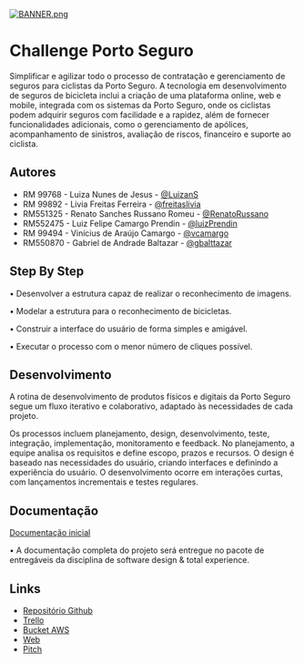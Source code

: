 
[![BANNER.png](https://i.postimg.cc/LXPgjYGR/BANNER.png)](https://postimg.cc/ygVNHdVr)


# Challenge Porto Seguro

Simplificar e agilizar todo o processo de contratação e gerenciamento de seguros para ciclistas da Porto Seguro. A tecnologia em desenvolvimento de seguros de bicicleta inclui a criação de uma plataforma online, web e mobile, integrada com os sistemas da Porto Seguro, onde os ciclistas podem adquirir seguros com facilidade e a rapidez, além de fornecer funcionalidades adicionais, como o gerenciamento de apólices, acompanhamento de sinistros, avaliação de riscos, financeiro e suporte ao ciclista.

## Autores

- RM 99768 - Luiza Nunes de Jesus - [@LuizanS](https://github.com/LuizaNs)
- RM 99892 - Livia Freitas Ferreira - [@freitaslivia](https://github.com/freitaslivia)
- RM551325 - Renato Sanches Russano Romeu - [@RenatoRussano](https://github.com/RenatoRussano)
- RM552475 - Luiz Felipe Camargo Prendin - [@luizPrendin](https://github.com/luizPrendin)
- RM 99494 - Vinícius de Araújo Camargo - [@vcamargo](https://github.com/vcamargo04)
- RM550870 - Gabriel de Andrade Baltazar - [@gbalttazar](https://github.com/gbalttazar)


## Step By Step

• Desenvolver a estrutura capaz de realizar o reconhecimento de imagens.

• Modelar a estrutura para o reconhecimento de bicicletas.

• Construir a interface do usuário de forma simples e amigável.

• Executar o processo com o menor número de cliques possível.


## Desenvolvimento

A rotina de desenvolvimento de produtos físicos e digitais da Porto Seguro segue um fluxo iterativo e colaborativo, adaptado às necessidades de cada projeto. 

Os processos incluem planejamento, design, desenvolvimento, teste, integração, implementação, monitoramento e feedback. No planejamento, a equipe analisa os requisitos e define escopo, prazos e recursos. O design é baseado nas necessidades do usuário, criando interfaces e definindo a experiência do usuário. O desenvolvimento ocorre em interações curtas, com lançamentos incrementais e testes regulares. 



## Documentação

[Documentação inicial](https://drive.google.com/file/d/15xOzrc63xAuaRuIlyRjIdJUjVwu87n_h/view?usp=sharing)

• A documentação completa do projeto será entregue no pacote de entregáveis da disciplina de software design & total experience.


## Links

 - [Repositório Github](https://github.com/freitaslivia/challenge4)
 - [Trello](https://trello.com/invite/b/ecWkLHYo/ATTIbee0852c35d1f3cb1e11e9d64625d6302B905D4E/fiap-23)
 - [Bucket AWS](WWW.GOOGLE.COM.BR)
  - [Web](WWW.GOOGLE.COM.BR)
  - [Pitch](https://www.youtube.com/playlist?list=PLnsC4Y30EcL5txsHHVxkhieF7AqdUW2Qa)

